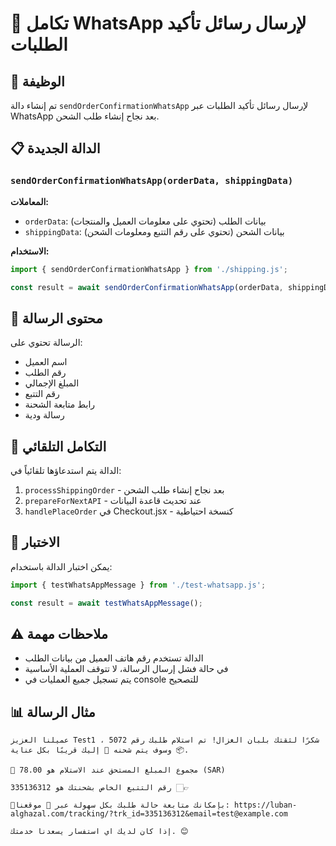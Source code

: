 # 📱 تكامل WhatsApp لإرسال رسائل تأكيد الطلبات

## 🎯 الوظيفة
تم إنشاء دالة `sendOrderConfirmationWhatsApp` لإرسال رسائل تأكيد الطلبات عبر WhatsApp بعد نجاح إنشاء طلب الشحن.

## 📋 الدالة الجديدة

### `sendOrderConfirmationWhatsApp(orderData, shippingData)`

**المعاملات:**
- `orderData`: بيانات الطلب (تحتوي على معلومات العميل والمنتجات)
- `shippingData`: بيانات الشحن (تحتوي على رقم التتبع ومعلومات الشحن)

**الاستخدام:**
```javascript
import { sendOrderConfirmationWhatsApp } from './shipping.js';

const result = await sendOrderConfirmationWhatsApp(orderData, shippingData);
```

## 📝 محتوى الرسالة
الرسالة تحتوي على:
- اسم العميل
- رقم الطلب
- المبلغ الإجمالي
- رقم التتبع
- رابط متابعة الشحنة
- رسالة ودية

## 🔄 التكامل التلقائي
الدالة يتم استدعاؤها تلقائياً في:
1. `processShippingOrder` - بعد نجاح إنشاء طلب الشحن
2. `prepareForNextAPI` - عند تحديث قاعدة البيانات
3. `handlePlaceOrder` في Checkout.jsx - كنسخة احتياطية

## 🧪 الاختبار
يمكن اختبار الدالة باستخدام:
```javascript
import { testWhatsAppMessage } from './test-whatsapp.js';

const result = await testWhatsAppMessage();
```

## ⚠️ ملاحظات مهمة
- الدالة تستخدم رقم هاتف العميل من بيانات الطلب
- في حالة فشل إرسال الرسالة، لا تتوقف العملية الأساسية
- يتم تسجيل جميع العمليات في console للتصحيح

## 📊 مثال الرسالة
```
عميلنا العزيز Test1 ، شكرًا لثقتك بلبان الغزال! تم استلام طلبك رقم 5072 📦 وسوف يتم شحنه 🚚 إليك قريبًا بكل عناية. 

💸 مجموع المبلغ المستحق عند الاستلام هو 78.00 (SAR) 

رقم التتبع الخاص بشحنتك هو 335136312 👉🏻 

📌بإمكانك متابعة حالة طلبك بكل سهولة عبر 🔗 موقعنا: https://luban-alghazal.com/tracking/?trk_id=335136312&email=test@example.com

إذا كان لديك اي استفسار يسعدنا خدمتك. 😊
```


